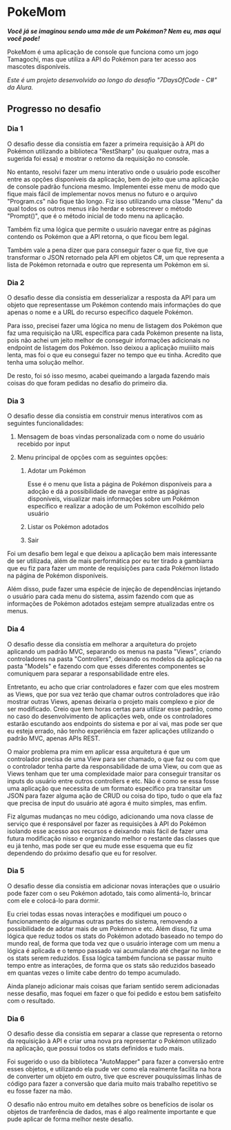 # PokeMom

***Você já se imaginou sendo uma mãe de um Pokémon? Nem eu, mas aqui você pode!***

PokeMom é uma aplicação de console que funciona como um jogo Tamagochi, mas que utiliza a API do Pokémon para ter acesso aos mascotes disponíveis.

*Este é um projeto desenvolvido ao longo do desafio "7DaysOfCode - C#" da Alura.*

## Progresso no desafio

### Dia 1

O desafio desse dia consistia em fazer a primeira requisição à API do Pokémon utilizando a biblioteca "RestSharp" (ou qualquer outra, mas a sugerida foi essa) e mostrar o retorno da requisição no console.

No entanto, resolvi fazer um menu interativo onde o usuário pode escolher entre as opções disponíveis da aplicação, bem do jeito que uma aplicação de console padrão funciona mesmo. Implementei esse menu de modo que fique mais fácil de implementar novos menus no futuro e o arquivo "Program.cs" não fique tão longo. Fiz isso utilizando uma classe "Menu" da qual todos os outros menus irão herdar e sobrescrever o método "Prompt()", que é o método inicial de todo menu na aplicação.

Também fiz uma lógica que permite o usuário navegar entre as páginas contendo os Pokémon que a API retorna, o que ficou bem legal.

Também vale a pena dizer que para conseguir fazer o que fiz, tive que transformar o JSON retornado pela API em objetos C#, um que representa a lista de Pokémon retornada e outro que representa um Pokémon em si.

### Dia 2

O desafio desse dia consistia em desserializar a resposta da API para um objeto que representasse um Pokémon contendo mais informações do que apenas o nome e a URL do recurso específico daquele Pokémon.

Para isso, precisei fazer uma lógica no menu de listagem dos Pokémon que faz uma requisição na URL específica para cada Pokémon presente na lista, pois não achei um jeito melhor de conseguir informações adicionais no endpoint de listagem dos Pokémon. Isso deixou a aplicação muiiiito mais lenta, mas foi o que eu consegui fazer no tempo que eu tinha. Acredito que tenha uma solução melhor.

De resto, foi só isso mesmo, acabei queimando a largada fazendo mais coisas do que foram pedidas no desafio do primeiro dia.

### Dia 3

O desafio desse dia consistia em construir menus interativos com as seguintes funcionalidades:

1. Mensagem de boas vindas personalizada com o nome do usuário recebido por input

2. Menu principal de opções com as seguintes opções:

	1. Adotar um Pokémon
		
  		Esse é o menu que lista a página de Pokémon disponíveis para a adoção e dá a possibilidade de navegar entre as páginas disponíveis, visualizar mais informações sobre um Pokémon específico e realizar a adoção de um Pokémon escolhido pelo usuário
		
	2. Listar os Pokémon adotados
	
	3. Sair
	
Foi um desafio bem legal e que deixou a aplicação bem mais interessante de ser utilizada, além de mais performática por eu ter tirado a gambiarra que eu fiz para fazer um monte de requisições para cada Pokémon listado na página de Pokémon disponíveis.

Além disso, pude fazer uma espécie de injeção de dependências injetando o usuário para cada menu do sistema, assim fazendo com que as informações de Pokémon adotados estejam sempre atualizadas entre os menus.

### Dia 4

O desafio desse dia consistia em melhorar a arquitetura do projeto aplicando um padrão MVC, separando os menus na pasta "Views", criando controladores na pasta "Controllers", deixando os modelos da aplicação na pasta "Models" e fazendo com que esses diferentes componentes se comuniquem para separar a responsabilidade entre eles.

Entretanto, eu acho que criar controladores e fazer com que eles mostrem as Views, que por sua vez terão que chamar outros controladores que irão mostrar outras Views, apenas deixaria o projeto mais complexo e pior de ser modificado. Creio que tem horas certas para utilizar esse padrão, como no caso do desenvolvimento de aplicações web, onde os controladores estarão escutando aos endpoints do sistema e por aí vai, mas pode ser que eu esteja errado, não tenho experiência em fazer aplicações utilizando o padrão MVC, apenas APIs REST.

O maior problema pra mim em aplicar essa arquitetura é que um controlador precisa de uma View para ser chamado, o que faz ou com que o controlador tenha parte da responsabilidade de uma View, ou com que as Views tenham que ter uma complexidade maior para conseguir transitar os inputs do usuário entre outros controllers e etc. Não é como se essa fosse uma aplicação que necessita de um formato específico pra transitar um JSON para fazer alguma ação de CRUD ou coisa do tipo, tudo o que ela faz que precisa de input do usuário até agora é muito simples, mas enfim.

Fiz algumas mudanças no meu código, adicionando uma nova classe de serviço que é responsável por fazer as requisições à API do Pokémon isolando esse acesso aos recursos e deixando mais fácil de fazer uma futura modificação nisso e organizando melhor o restante das classes que eu já tenho, mas pode ser que eu mude esse esquema que eu fiz dependendo do próximo desafio que eu for resolver.

### Dia 5

O desafio desse dia consistia em adicionar novas interações que o usuário pode fazer com o seu Pokémon adotado, tais como alimentá-lo, brincar com ele e colocá-lo para dormir.

Eu criei todas essas novas interações e modifiquei um pouco o funcionamento de algumas outras partes do sistema, removendo a possibilidade de adotar mais de um Pokémon e etc. Além disso, fiz uma lógica que reduz todos os stats do Pokémon adotado baseado no tempo do mundo real, de forma que toda vez que o usuário interage com um menu a lógica é aplicada e o tempo passado vai acumulando até chegar no limite e os stats serem reduzidos. Essa lógica também funciona se passar muito tempo entre as interações, de forma que os stats são reduzidos baseado em quantas vezes o limite cabe dentro do tempo acumulado.

Ainda planejo adicionar mais coisas que fariam sentido serem adicionadas nesse desafio, mas foquei em fazer o que foi pedido e estou bem satisfeito com o resultado.

### Dia 6

O desafio desse dia consistia em separar a classe que representa o retorno da requisição à API e criar uma nova pra representar o Pokémon utilizado na aplicação, que possui todos os stats definidos e tudo mais.

Foi sugerido o uso da biblioteca "AutoMapper" para fazer a conversão entre esses objetos, e utilizando ela pude ver como ela realmente facilita na hora de converter um objeto em outro, tive que escrever pouquíssimas linhas de código para fazer a conversão que daria muito mais trabalho repetitivo se eu fosse fazer na mão.

O desafio não entrou muito em detalhes sobre os benefícios de isolar os objetos de tranferência de dados, mas é algo realmente importante e que pude aplicar de forma melhor neste desafio.
